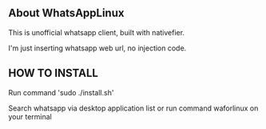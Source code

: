 ## About WhatsAppLinux

This is unofficial whatsapp client, built with nativefier.

I'm just inserting whatsapp web url, no injection code.

## HOW TO INSTALL
Run command 'sudo ./install.sh'

Search whatsapp via desktop application list or run command waforlinux on your terminal
